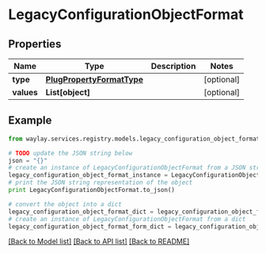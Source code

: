 # LegacyConfigurationObjectFormat


## Properties

Name | Type | Description | Notes
------------ | ------------- | ------------- | -------------
**type** | [**PlugPropertyFormatType**](PlugPropertyFormatType.md) |  | [optional] 
**values** | **List[object]** |  | [optional] 

## Example

```python
from waylay.services.registry.models.legacy_configuration_object_format import LegacyConfigurationObjectFormat

# TODO update the JSON string below
json = "{}"
# create an instance of LegacyConfigurationObjectFormat from a JSON string
legacy_configuration_object_format_instance = LegacyConfigurationObjectFormat.from_json(json)
# print the JSON string representation of the object
print LegacyConfigurationObjectFormat.to_json()

# convert the object into a dict
legacy_configuration_object_format_dict = legacy_configuration_object_format_instance.to_dict()
# create an instance of LegacyConfigurationObjectFormat from a dict
legacy_configuration_object_format_form_dict = legacy_configuration_object_format.from_dict(legacy_configuration_object_format_dict)
```
[[Back to Model list]](../README.md#documentation-for-models) [[Back to API list]](../README.md#documentation-for-api-endpoints) [[Back to README]](../README.md)


